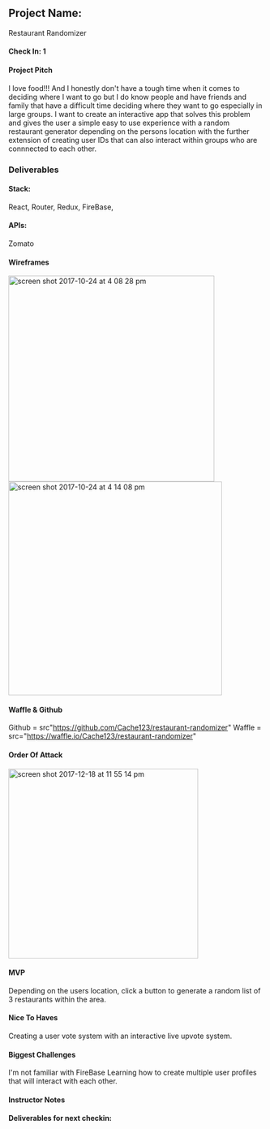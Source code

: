## Project Name: 
  Restaurant Randomizer

#### Check In: 1

#### Project Pitch 
  I love food!!! And I honestly don't have a tough time when it comes to deciding where I want to go but I do know people and have friends and family that have a difficult time deciding where they want to go especially in large groups. I want to create an interactive app that solves this problem and gives the user a simple easy to use experience with a random restaurant generator depending on the persons location with the further extension of creating user IDs that can also interact within groups who are connnected to each other.

### Deliverables

#### Stack:
  React, Router, Redux, FireBase,

#### APIs:
  Zomato 

#### Wireframes
  
<img width="406" alt="screen shot 2017-10-24 at 4 08 28 pm" src="https://user-images.githubusercontent.com/28741948/31970950-1c24db60-b8d7-11e7-9b90-acb0292e3af0.png">

<img width="421" alt="screen shot 2017-10-24 at 4 14 08 pm" src="https://user-images.githubusercontent.com/28741948/31970961-2dcd8538-b8d7-11e7-88c0-02b6f29557ae.png">


#### Waffle & Github
 Github = src"https://github.com/Cache123/restaurant-randomizer"
 Waffle = src="https://waffle.io/Cache123/restaurant-randomizer"

#### Order Of Attack

<img width="374" alt="screen shot 2017-12-18 at 11 55 14 pm" src="https://user-images.githubusercontent.com/28741948/34144516-0ec0ce2c-e44f-11e7-8d35-2489e8371684.png">

#### MVP
  Depending on the users location, click a button to generate a random list of 3 restaurants within the area. 

#### Nice To Haves
  Creating a user vote system with an interactive live upvote system.

#### Biggest Challenges
  I'm not familiar with FireBase
  Learning how to create multiple user profiles that will interact with each other.
  
#### Instructor Notes

#### Deliverables for next checkin:

